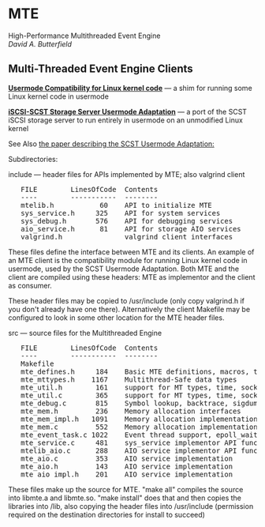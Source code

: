 # MTE
High-Performance Multithreaded Event Engine
<BR>
_David A. Butterfield_

## Multi-Threaded Event Engine Clients

<P>
<A HREF="https://davidbutterfield.github.io/usermode_compat/">
         <STRONG>Usermode Compatibility for Linux kernel code</STRONG></A>
        &mdash; a shim for running some Linux kernel code in usermode

<P>
<A HREF="https://davidbutterfield.github.io/SCST-Usermode-Adaptation/">
         <STRONG>iSCSI-SCST Storage Server Usermode Adaptation</STRONG></A>
        &mdash; a port of the SCST iSCSI storage server to run entirely in usermode on an unmodified Linux kernel

<P>
See Also
<A HREF="https://davidbutterfield.github.io/SCST-Usermode-Adaptation/SCST_Usermode.html">
        the paper describing the SCST Usermode Adaptation:</A>

<P>
Subdirectories:

 include &mdash; header files for APIs implemented by MTE; also valgrind client
<PRE>
   FILE        LinesOfCode  Contents
   ----        -----------  --------
   mtelib.h           60    API to initialize MTE
   sys_service.h     325    API for system services
   sys_debug.h       576    API for debugging services
   aio_service.h      81    API for storage AIO services
   valgrind.h               valgrind client interfaces
</PRE>
   These files define the interface between MTE and its clients.  An example
   of an MTE client is the compatibility module for running Linux kernel code
   in usermode, used by the SCST Usermode Adaptation.  Both MTE and the client
   are compiled using these headers:  MTE as implementor and the client as
   consumer.

   These header files may be copied to /usr/include (only copy valgrind.h if
   you don't already have one there).  Alternatively the client Makefile may
   be configured to look in some other location for the MTE header files.

 src &mdash; source files for the Multithreaded Engine
<PRE>
   FILE        LinesOfCode  Contents
   ----        -----------  --------
   Makefile
   mte_defines.h     184    Basic MTE definitions, macros, types
   mte_mttypes.h    1167    Multithread-Safe data types
   mte_util.h        161    support for MT types, time, sockets, random
   mte_util.c        365    support for MT types, time, sockets, random
   mte_debug.c       815    Symbol lookup, backtrace, sigdump, tcp_info
   mte_mem.h         236    Memory allocation interfaces
   mte_mem_impl.h   1091    Memory allocation implementation
   mte_mem.c         552    Memory allocation implementation
   mte_event_task.c 1022    Event thread support, epoll_wait(2) call
   mte_service.c     481    sys_service implementor API functions
   mtelib_aio.c      288    AIO service implementor API functions
   mte_aio.c         353    AIO service implementation
   mte_aio.h         143    AIO service implementation
   mte_aio_impl.h    201    AIO service implementation
</PRE>
   These files make up the source for MTE.  "make all" compiles the source
   into libmte.a and libmte.so.  "make install" does that and then copies the
   libraries into /lib, also copying the header files into /usr/include
   (permission required on the destination directories for install to succeed)

